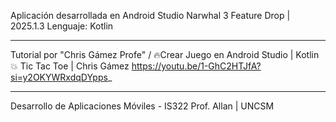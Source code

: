 Aplicación desarrollada en Android Studio Narwhal 3 Feature Drop | 2025.1.3
Lenguaje: Kotlin
****************************************************************************
Tutorial por "Chris Gámez Profe" / 🔥Crear Juego en Android Studio | Kotlin💥 Tic Tac Toe | Chris Gámez 
https://youtu.be/1-GhC2HTJfA?si=y2OKYWRxdqDYpps_
****************************************************************************
Desarrollo de Aplicaciones Móviles - IS322
Prof. Allan | UNCSM

